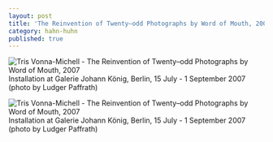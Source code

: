 ```yaml
---
layout: post
title: 'The Reinvention of Twenty–odd Photographs by Word of Mouth, 2007'
category: hahn-huhn
published: true
---
```


![Tris Vonna-Michell - The Reinvention of Twenty–odd Photographs by Word of Mouth, 2007]({{site.baseurl}}/assets/img/0315-the-reinvention-of-twenty-odd-photographs-by-word-of-mouth-2007.jpg)<br/>
Installation at Galerie Johann König, Berlin, 15 July - 1 September 2007 (photo by Ludger Paffrath)

![Tris Vonna-Michell - The Reinvention of Twenty–odd Photographs by Word of Mouth, 2007]({{site.baseurl}}/assets/img/0316-the-reinvention-of-twenty-odd-photographs-by-word-of-mouth-2007.jpg)
Installation at Galerie Johann König, Berlin, 15 July - 1 September 2007 (photo by Ludger Paffrath)
